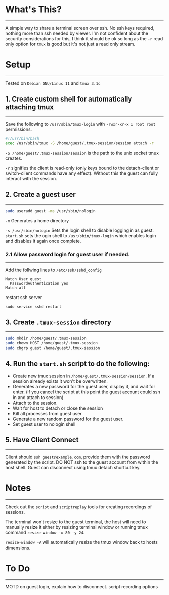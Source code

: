 # What's This?
---
A simple way to share a terminal screen over ssh. No ssh keys required, nothing more than ssh 
needed by viewer. I'm not confident about the security considerations for this, I think it should be
ok so long as the `-r` read only option for `tmux` is good but it's not just a read only stream.

# Setup
---
Tested on `Debian GNU/Linux 11` and `tmux 3.1c`

## 1. Create custom shell for automatically attaching tmux
---
Save the following to `/usr/sbin/tmux-login` with `-rwxr-xr-x 1 root root` permissions.

```sh
#!/usr/bin/bash
exec /usr/sbin/tmux -S /home/guest/.tmux-session/session attach -r
```
`-S /home/guest/.tmux-session/session` is the path to the unix socket tmux creates.

`-r`  signifies the client is read-only (only keys bound to the detach-client or switch-client
      commands have any effect). Without this the guest can fully interact with the session.
## 2. Create a guest user
---
```sh
sudo useradd guest -ms /usr/sbin/nologin
```
`-m` Generates a home directory

`-s /usr/sbin/nologin` Sets the login shell to disable logging in as guest. `start.sh` sets the 
ogin shell to `/usr/sbin/tmux-login` which enables login and disables it again once complete.

### 2.1 Allow password login for guest user if needed.
---
Add the follwing lines to `/etc/ssh/sshd_config` 
```
Match User guest
  PasswordAuthentication yes
Match all
```

restart ssh server

`sudo service sshd restart`

## 3. Create `.tmux-session` directory
---
```sh
sudo mkdir /home/guest/.tmux-session
sudo chown HOST /home/guest/.tmux-session
sudo chgrp guest /home/guest/.tmux-session
```

## 4. Run the `start.sh` script to do the following: 
  - Create new tmux session in `/home/guest/.tmux-session/session`. If a session already exists
    it won't be overwritten.
  - Generates a new password for the guest user, display it, and wait for enter. (if you cancel the
    script at this point the guest account could ssh in and attach to session)
  - Attach to the session.
  - Wait for host to detach or close the session
  - Kill all processes from guest user
  - Generate a new random password for the guest user.
  - Set guest user to nologin shell

## 5. Have Client Connect
---
Client should `ssh guest@example.com`, provide them with the password generated by the script. 
DO NOT ssh to the guest account from within the host shell. Guest can disconnect using tmux
detach shortcut key.

# Notes
---
Check out the `script` and `scriptreplay` tools for creating recordings of sessions.

The terminal won't resize to the guest terminal, the host will need to manually resize it either by
resizing terminal window or running tmux command `resize-window -x 80 -y 24`. 

`resize-window -A` will automatically resize the tmux window back to hosts dimensions.


# To Do
---
MOTD on guest login, explain how to disconnect.
script recording options
